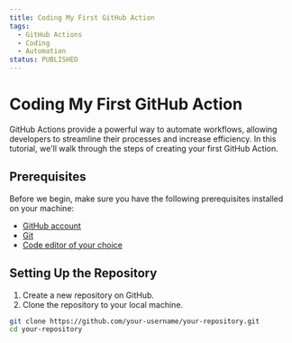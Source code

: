 ```yaml
---
title: Coding My First GitHub Action
tags:
  - GitHub Actions
  - Coding
  - Automation
status: PUBLISHED
---
```


# Coding My First GitHub Action

GitHub Actions provide a powerful way to automate workflows, allowing developers to streamline their processes and increase efficiency. In this tutorial, we'll walk through the steps of creating your first GitHub Action.

## Prerequisites

Before we begin, make sure you have the following prerequisites installed on your machine:

- [GitHub account](https://github.com/)
- [Git](https://git-scm.com/)
- [Code editor of your choice](#)

## Setting Up the Repository

1. Create a new repository on GitHub.
2. Clone the repository to your local machine.

```bash
git clone https://github.com/your-username/your-repository.git
cd your-repository
```
